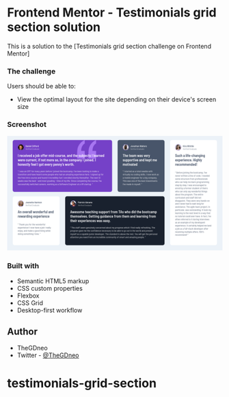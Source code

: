 # Frontend Mentor - Testimonials grid section solution

This is a solution to the [Testimonials grid section challenge on Frontend Mentor]


### The challenge

Users should be able to:

- View the optimal layout for the site depending on their device's screen size

### Screenshot

![](./screenshot.png)


### Built with

- Semantic HTML5 markup
- CSS custom properties
- Flexbox
- CSS Grid
- Desktop-first workflow



## Author

- TheGDneo
- Twitter - [@TheGDneo](https://twitter.com/TheGDneo)


# testimonials-grid-section
